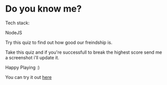 # Do you know me?
Tech stack:


NodeJS

Try this quiz to find out how good our freindship is. 


Take this quiz and if you're successfull to break the highest score send me a screenshot i'll update it.




Happy Playing :)

You can try it out [here](https://replit.com/@Roshan-Tadadika/end-game?embed=1&output=1)
